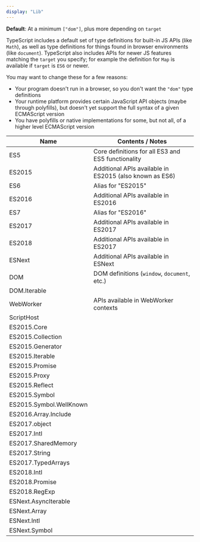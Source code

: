 ```yaml
---
display: "Lib"
---
```


**Default**: At a minimum `["dom"]`, plus more depending on `target`

TypeScript includes a default set of type definitions for built-in JS APIs (like `Math`), as well as type definitions for things found in browser environments (like `document`).
TypeScript also includes APIs for newer JS features matching the `target` you specify; for example the definition for `Map` is available if `target` is `ES6` or newer.

You may want to change these for a few reasons:
 * Your program doesn't run in a browser, so you don't want the `"dom"` type definitions
 * Your runtime platform provides certain JavaScript API objects (maybe through polyfills), but doesn't yet support the full syntax of a given ECMAScript version
 * You have polyfills or native implementations for some, but not all, of a higher level ECMAScript version

| Name                    | Contents / Notes           |
|-------------------------|----------------------------|
| ES5                     | Core definitions for all ES3 and ES5 functionality |
| ES2015                  | Additional APIs available in ES2015 (also known as ES6) |
| ES6                     | Alias for "ES2015" |
| ES2016                  | Additional APIs available in ES2016 |
| ES7                     | Alias for "ES2016" |
| ES2017                  | Additional APIs available in ES2017 |
| ES2018                  | Additional APIs available in ES2017 |
| ESNext                  | Additional APIs available in ESNext |
| DOM                     | DOM definitions (`window`, `document`, etc.) |
| DOM.Iterable            | |
| WebWorker               | APIs available in WebWorker contexts |
| ScriptHost              | |
| ES2015.Core             | |
| ES2015.Collection       | |
| ES2015.Generator        | |
| ES2015.Iterable         | |
| ES2015.Promise          | |
| ES2015.Proxy            | |
| ES2015.Reflect          | |
| ES2015.Symbol           | |
| ES2015.Symbol.WellKnown | |
| ES2016.Array.Include    | |
| ES2017.object           | |
| ES2017.Intl             | |
| ES2017.SharedMemory     | |
| ES2017.String           | |
| ES2017.TypedArrays      | |
| ES2018.Intl             | |
| ES2018.Promise          | |
| ES2018.RegExp           | |
| ESNext.AsyncIterable    | |
| ESNext.Array            | |
| ESNext.Intl             | |
| ESNext.Symbol           | |
